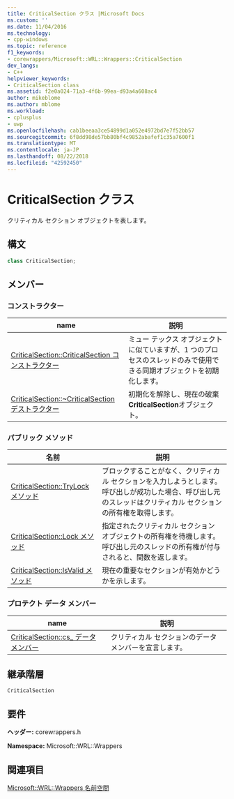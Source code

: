 ```yaml
---
title: CriticalSection クラス |Microsoft Docs
ms.custom: ''
ms.date: 11/04/2016
ms.technology:
- cpp-windows
ms.topic: reference
f1_keywords:
- corewrappers/Microsoft::WRL::Wrappers::CriticalSection
dev_langs:
- C++
helpviewer_keywords:
- CriticalSection class
ms.assetid: f2e0a024-71a3-4f6b-99ea-d93a4a608ac4
author: mikeblome
ms.author: mblome
ms.workload:
- cplusplus
- uwp
ms.openlocfilehash: cab1beeaa3ce54899d1a052e4972bd7e7f52bb57
ms.sourcegitcommit: 6f8dd98de57bb80bf4c9852abafef1c35a7600f1
ms.translationtype: MT
ms.contentlocale: ja-JP
ms.lasthandoff: 08/22/2018
ms.locfileid: "42592450"
---
```

# <a name="criticalsection-class"></a>CriticalSection クラス

クリティカル セクション オブジェクトを表します。

## <a name="syntax"></a>構文

```cpp
class CriticalSection;
```

## <a name="members"></a>メンバー

### <a name="constructor"></a>コンストラクター

|name|説明|
|----------|-----------------|
|[CriticalSection::CriticalSection コンストラクター](../windows/criticalsection-criticalsection-constructor.md)|ミュー テックス オブジェクトに似ていますが、1 つのプロセスのスレッドのみで使用できる同期オブジェクトを初期化します。|
|[CriticalSection::~CriticalSection デストラクター](../windows/criticalsection-tilde-criticalsection-destructor.md)|初期化を解除し、現在の破棄**CriticalSection**オブジェクト。|

### <a name="public-methods"></a>パブリック メソッド

|名前|説明|
|----------|-----------------|
|[CriticalSection::TryLock メソッド](../windows/criticalsection-trylock-method.md)|ブロックすることがなく、クリティカル セクションを入力しようとします。 呼び出しが成功した場合、呼び出し元のスレッドはクリティカル セクションの所有権を取得します。|
|[CriticalSection::Lock メソッド](../windows/criticalsection-lock-method.md)|指定されたクリティカル セクション オブジェクトの所有権を待機します。 呼び出し元のスレッドの所有権が付与されると、関数を返します。|
|[CriticalSection::IsValid メソッド](../windows/criticalsection-isvalid-method.md)|現在の重要なセクションが有効かどうかを示します。|

### <a name="protected-data-members"></a>プロテクト データ メンバー

|name|説明|
|----------|-----------------|
|[CriticalSection::cs_ データ メンバー](../windows/criticalsection-cs-data-member.md)|クリティカル セクションのデータ メンバーを宣言します。|

## <a name="inheritance-hierarchy"></a>継承階層

`CriticalSection`

## <a name="requirements"></a>要件

**ヘッダー:** corewrappers.h

**Namespace:** Microsoft::WRL::Wrappers

## <a name="see-also"></a>関連項目

[Microsoft::WRL::Wrappers 名前空間](../windows/microsoft-wrl-wrappers-namespace.md)